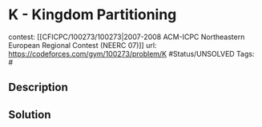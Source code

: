 # K - Kingdom Partitioning

contest: [[CFICPC/100273/100273|2007-2008 ACM-ICPC Northeastern European Regional Contest (NEERC 07)]]
url: https://codeforces.com/gym/100273/problem/K
#Status/UNSOLVED
Tags: #

## Description

## Solution

